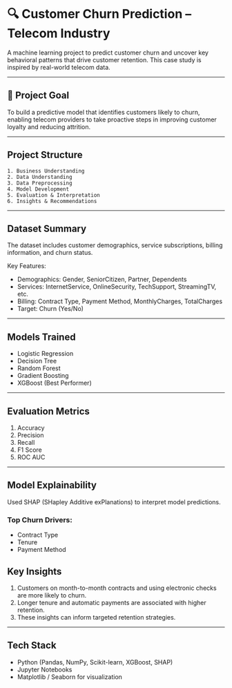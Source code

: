 # 🔍 Customer Churn Prediction – Telecom Industry

A machine learning project to predict customer churn and uncover key behavioral patterns that drive customer retention. This case study is inspired by real-world telecom data.

---

## 🎯 Project Goal

To build a predictive model that identifies customers likely to churn, enabling telecom providers to take proactive steps in improving customer loyalty and reducing attrition.

---

## Project Structure

```text
1. Business Understanding
2. Data Understanding
3. Data Preprocessing
4. Model Development
5. Evaluation & Interpretation
6. Insights & Recommendations
```
---

## Dataset Summary
The dataset includes customer demographics, service subscriptions, billing information, and churn status.

Key Features:
- Demographics: Gender, SeniorCitizen, Partner, Dependents
- Services: InternetService, OnlineSecurity, TechSupport, StreamingTV, etc.
- Billing: Contract Type, Payment Method, MonthlyCharges, TotalCharges
- Target: Churn (Yes/No)

---

## Models Trained
- Logistic Regression
- Decision Tree
- Random Forest
- Gradient Boosting
- XGBoost (Best Performer)

---

## Evaluation Metrics
1. Accuracy
2. Precision
3. Recall
4. F1 Score
5. ROC AUC
--- 

## Model Explainability
Used SHAP (SHapley Additive exPlanations) to interpret model predictions.

### Top Churn Drivers:
- Contract Type
- Tenure
- Payment Method

## Key Insights
1) Customers on month-to-month contracts and using electronic checks are more likely to churn.
2) Longer tenure and automatic payments are associated with higher retention.
3) These insights can inform targeted retention strategies.

---

## Tech Stack
- Python (Pandas, NumPy, Scikit-learn, XGBoost, SHAP)
- Jupyter Notebooks
- Matplotlib / Seaborn for visualization
